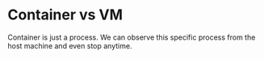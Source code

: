 # Container vs VM

Container is just a process. We can observe this specific process from the host machine and even stop anytime.
